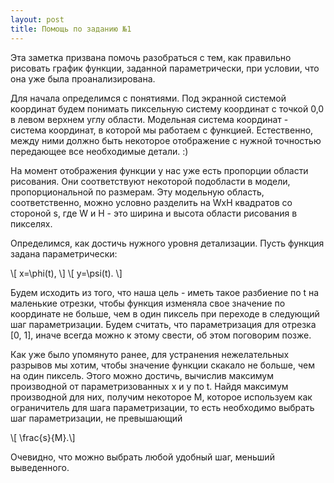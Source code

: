 ```yaml
---
layout: post
title: Помощь по заданию №1
---
```


Эта заметка призвана помочь разобраться с тем, как правильно рисовать график функции, заданной параметрически, при условии, что она уже была проанализирована.

Для начала определимся с понятиями. Под экранной системой координат будем понимать пиксельную систему координат с точкой 0,0 в левом верхнем углу области. Модельная система координат - система координат, в которой мы работаем с функцией. Естественно, между ними должно быть некоторое отображение с нужной точностью передающее все необходимые детали. :)

На момент отображения функции у нас уже есть пропорции области рисования. Они соответствуют некоторой подобласти в модели, пропорциональной по размерам. Эту модельную область, соответственно, можно условно разделить на WxH квадратов со стороной s, где W и H - это ширина и высота области рисования в пикселях.

Определимся, как достичь нужного уровня детализации. Пусть функция задана параметрически: 

\\[ x=\phi(t), \\]
\\[ y=\psi(t). \\]

Будем исходить из того, что наша цель - иметь такое разбиение по t на маленькие отрезки, чтобы функция изменяла свое значение по координате не больше, чем в один пиксель при переходе в следующий шаг параметризации. Будем считать, что параметризация для отрезка [0, 1], иначе всегда можно к этому свести, об этом поговорим позже.

Как уже было упомянуто ранее, для устранения нежелательных разрывов мы хотим, чтобы значение функции скакало не больше, чем на один пиксель. Этого можно достичь, вычислив максимум производной от параметризованных x и y по t. Найдя максимум производной для них, получим некоторое M, которое используем как ограничитель для шага параметризации, то есть необходимо выбрать шаг параметризации, не превышающий 

\\[ \frac{s}{M}.\\]

Очевидно, что можно выбрать любой удобный шаг, меньший выведенного.
